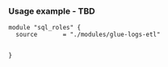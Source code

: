 


### Usage example - TBD

```
module "sql_roles" {
  source       = "./modules/glue-logs-etl"
  
  
}
```